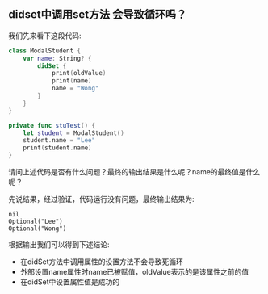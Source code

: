 ##  didset中调用set方法 会导致循环吗？

我们先来看下这段代码:

```swift
class ModalStudent {
    var name: String? {
        didSet {
            print(oldValue)
            print(name)
            name = "Wong"
        }
    }
}

private func stuTest() {
    let student = ModalStudent()
    student.name = "Lee"
    print(student.name)
}
```

请问上述代码是否有什么问题？最终的输出结果是什么呢？name的最终值是什么呢？

先说结果，经过验证，代码运行没有问题，最终输出结果为:

```
nil
Optional("Lee")
Optional("Wong")
```

根据输出我们可以得到下述结论:

- 在didSet方法中调用属性的设置方法不会导致死循环
- 外部设置name属性时name已被赋值，oldValue表示的是该属性之前的值
- 在didSet中设置属性值是成功的

